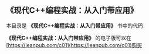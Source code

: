 ## 《现代C++编程实战：从入门带应用》

本目录是 **《现代C++编程实战：从入门带应用》** 书中的代码

**《现代C++编程实战：从入门带应用》** 的电子版可以在[https://leanpub.com/c01](https://leanpub.com/c01)购买

